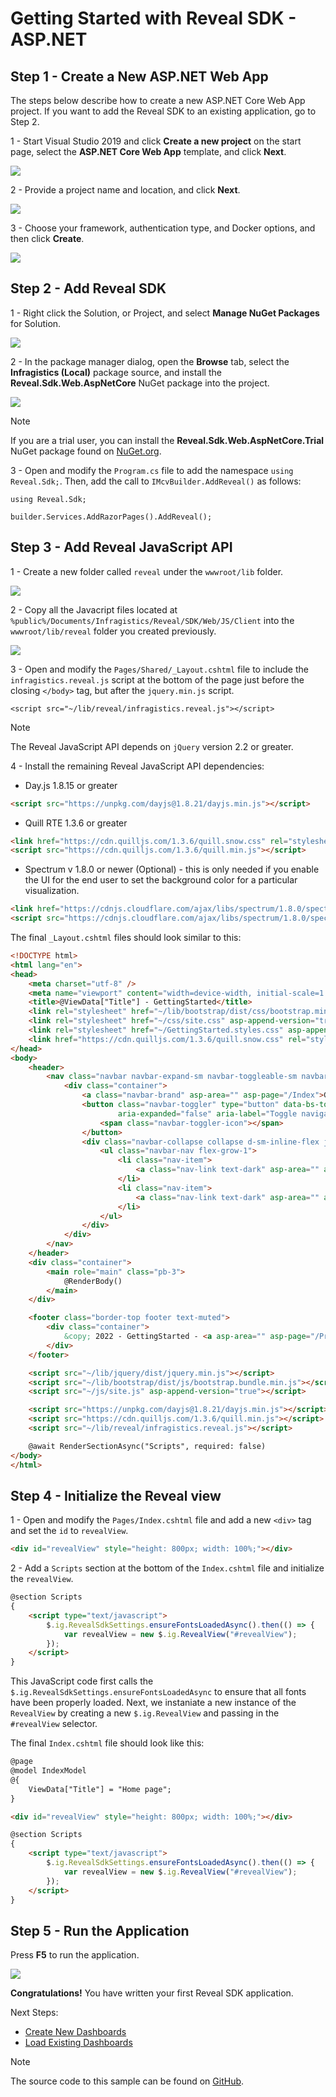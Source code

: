 # Getting Started with Reveal SDK - ASP.NET

## Step 1 - Create a New ASP.NET Web App

The steps below describe how to create a new ASP.NET Core Web App project. If you want to add the Reveal SDK to an existing application, go to Step 2.

1 - Start Visual Studio 2019 and click **Create a new project** on the start page, select the **ASP.NET Core Web App** template, and click **Next**.

![](images/getting-started-new-asp-net-core-web-app-project.jpg)

2 - Provide a project name and location, and click **Next**.

![](images/getting-started-new-asp-net-core-web-app-name.jpg)

3 - Choose your framework, authentication type, and Docker options, and then click **Create**.

![](images/getting-started-new-asp-net-core-web-app-info.jpg)

## Step 2 - Add Reveal SDK

1 - Right click the Solution, or Project, and select **Manage NuGet Packages** for Solution.

![](images/getting-started-nuget-packages-manage.jpg)

2 - In the package manager dialog, open the **Browse** tab, select the **Infragistics (Local)** package source, and install the **Reveal.Sdk.Web.AspNetCore** NuGet package into the project.

![](images/getting-started-nuget-packages-install.jpg)

> [!NOTE]
> If you are a trial user, you can install the **Reveal.Sdk.Web.AspNetCore.Trial** NuGet package found on [NuGet.org](https://www.nuget.org/packages/Reveal.Sdk.Web.AspNetCore.Trial/).

3 - Open and modify the `Program.cs` file to add the namespace `using Reveal.Sdk;`. Then, add the call to `IMcvBuilder.AddReveal()` as follows:

```
using Reveal.Sdk;

builder.Services.AddRazorPages().AddReveal();
```

## Step 3 - Add Reveal JavaScript API

1 - Create a new folder called `reveal` under the `wwwroot/lib` folder.

![](images/asp-net-core-web-app-create-reveal-folder.jpg)

2 - Copy all the Javacript files located at `%public%/Documents/Infragistics/Reveal/SDK/Web/JS/Client` into the `wwwroot/lib/reveal` folder you created previously.

![](images/asp-net-core-web-app-copy-reveal-files.jpg)

3 - Open and modify the `Pages/Shared/_Layout.cshtml` file to include the `infragistics.reveal.js` script at the bottom of the page just before the closing `</body>` tag, but after the `jquery.min.js` script.

```
<script src="~/lib/reveal/infragistics.reveal.js"></script>
```

> [!NOTE]
> The Reveal JavaScript API depends on `jQuery` version 2.2 or greater.

4 - Install the remaining Reveal JavaScript API dependencies:

- Day.js 1.8.15 or greater

```html
<script src="https://unpkg.com/dayjs@1.8.21/dayjs.min.js"></script>
```

- Quill RTE 1.3.6 or greater

```html
<link href="https://cdn.quilljs.com/1.3.6/quill.snow.css" rel="stylesheet" type="text/css">    
<script src="https://cdn.quilljs.com/1.3.6/quill.min.js"></script>
```

- Spectrum v 1.8.0 or newer (Optional) - this is only needed if you enable the UI for the end user to set the background color for a particular visualization.

``` html
<link href="https://cdnjs.cloudflare.com/ajax/libs/spectrum/1.8.0/spectrum.min.css" rel="stylesheet" type="text/css" >
<script src="https://cdnjs.cloudflare.com/ajax/libs/spectrum/1.8.0/spectrum.min.js"></script>
```

The final `_Layout.cshtml` files should look similar to this:

```html
<!DOCTYPE html>
<html lang="en">
<head>
    <meta charset="utf-8" />
    <meta name="viewport" content="width=device-width, initial-scale=1.0" />
    <title>@ViewData["Title"] - GettingStarted</title>
    <link rel="stylesheet" href="~/lib/bootstrap/dist/css/bootstrap.min.css" />
    <link rel="stylesheet" href="~/css/site.css" asp-append-version="true" />
    <link rel="stylesheet" href="~/GettingStarted.styles.css" asp-append-version="true" />
    <link href="https://cdn.quilljs.com/1.3.6/quill.snow.css" rel="stylesheet" type="text/css">   
</head>
<body>
    <header>
        <nav class="navbar navbar-expand-sm navbar-toggleable-sm navbar-light bg-white border-bottom box-shadow mb-3">
            <div class="container">
                <a class="navbar-brand" asp-area="" asp-page="/Index">GettingStarted</a>
                <button class="navbar-toggler" type="button" data-bs-toggle="collapse" data-bs-target=".navbar-collapse" aria-controls="navbarSupportedContent"
                        aria-expanded="false" aria-label="Toggle navigation">
                    <span class="navbar-toggler-icon"></span>
                </button>
                <div class="navbar-collapse collapse d-sm-inline-flex justify-content-between">
                    <ul class="navbar-nav flex-grow-1">
                        <li class="nav-item">
                            <a class="nav-link text-dark" asp-area="" asp-page="/Index">Home</a>
                        </li>
                        <li class="nav-item">
                            <a class="nav-link text-dark" asp-area="" asp-page="/Privacy">Privacy</a>
                        </li>
                    </ul>
                </div>
            </div>
        </nav>
    </header>
    <div class="container">
        <main role="main" class="pb-3">
            @RenderBody()
        </main>
    </div>

    <footer class="border-top footer text-muted">
        <div class="container">
            &copy; 2022 - GettingStarted - <a asp-area="" asp-page="/Privacy">Privacy</a>
        </div>
    </footer>

    <script src="~/lib/jquery/dist/jquery.min.js"></script>
    <script src="~/lib/bootstrap/dist/js/bootstrap.bundle.min.js"></script>
    <script src="~/js/site.js" asp-append-version="true"></script>

    <script src="https://unpkg.com/dayjs@1.8.21/dayjs.min.js"></script>
    <script src="https://cdn.quilljs.com/1.3.6/quill.min.js"></script>
    <script src="~/lib/reveal/infragistics.reveal.js"></script>

    @await RenderSectionAsync("Scripts", required: false)
</body>
</html>
```

## Step 4 - Initialize the Reveal view

1 - Open and modify the `Pages/Index.cshtml` file and add a new `<div>` tag and set the `id` to `revealView`.

```html
<div id="revealView" style="height: 800px; width: 100%;"></div>
```

2 - Add a `Scripts` section at the bottom of the `Index.cshtml` file and initialize the `revealView`.

```html
@section Scripts
{
    <script type="text/javascript">
        $.ig.RevealSdkSettings.ensureFontsLoadedAsync().then(() => {
            var revealView = new $.ig.RevealView("#revealView");
        });        
    </script>
}
```

This JavaScript code first calls the `$.ig.RevealSdkSettings.ensureFontsLoadedAsync` to ensure that all fonts have been properly loaded. Next, we instaniate a new instance of the `RevealView` by creating a new `$.ig.RevealView` and passing in the `#revealView` selector.

The final `Index.cshtml` file should look like this:

```html
@page
@model IndexModel
@{
    ViewData["Title"] = "Home page";
}

<div id="revealView" style="height: 800px; width: 100%;"></div>

@section Scripts
{
    <script type="text/javascript">
        $.ig.RevealSdkSettings.ensureFontsLoadedAsync().then(() => {
            var revealView = new $.ig.RevealView("#revealView");
        });        
    </script>
}
```
## Step 5 - Run the Application

Press **F5** to run the application.

![](images/asp-net-core-web-app-running.jpg)

**Congratulations!** You have written your first Reveal SDK application.

Next Steps:
- [Create New Dashboards](creating-dashboards.md)
- [Load Existing Dashboards](loading-dashboards.md)

> [!NOTE]
> The source code to this sample can be found on [GitHub](https://github.com/RevealBi/sdk-samples-aspnetcore/tree/main/01-GettingStarted-WebApp).